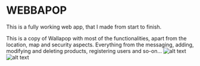 # WEBBAPOP
This is a fully working web app, that I made from start to finish.

This is a copy of Wallapop with most of the functionalities, apart from the location, map and security aspects. Everything from the messaging, adding, modifying and deleting products, registering users and so-on...
![alt text](https://github.com/daninfocus/WEBBAPOP/blob/master/WebbapopScreenshots/webbapop.gif?raw=true) <br>
![alt text](https://github.com/daninfocus/WEBBAPOP/blob/master/WebbapopScreenshots/responsive.gif?raw=true) <br>
